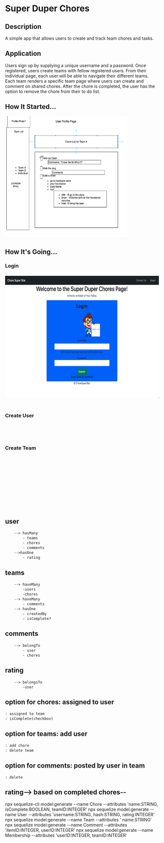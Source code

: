 # Super Duper Chores


## Description
A simple app that allows users to create and track team chores and tasks.

## Application
Users sign up by supplying a unique username and a password. Once registered, users create teams with fellow registered users. From their individual page, each user will be able to navigate their different teams. Each team renders a specific team page where users can create and comment on shared chores. After the chore is completed, the user has the option to remove the chore from their to do list.

## How It Started...
<img src="./readme-images/how-it-started.png" width="400" height="400">


## How It's Going...
<h3>Login<h3>
<img src="./readme-images/login-readme.png" width="650" height="400">

<br>
<br>


<h3>Create User<h3>

<br>
<br>

<h3>Create Team<h3>

<br>
<br>

<h3><h3>

<br>
<br>

<h3><h3>

<br>
<br>




































## user 
        --> hasMany 
            - teams 
            - chores 
            - comments 
        -->hasOne
            - rating

## teams 
        --> haveMany 
            -users
            -chores 
        --> haveMany 
            - comments 
        --> hasOne 
            - createdBy 
            - isComplete?

## comments 
        --> belongTo 
            - user
            - chores

## rating   
        --> belongsTo 
            -user

## option for chores: assigned to user
    : assigned to team
    : isComplete(checkbox)
## option for teams: add user
    : add chore
    : delete team
## option for comments: posted by user in team
    : delete
## rating--> based on completed chores--

 npx sequelize-cli model:generate --name Chore --attributes 'name:STRING, isComplete:BOOLEAN, teamID:INTEGER' 
 npx sequelize model:generate --name User --attributes 'username:STRING, hash:STRING, rating:INTEGER'  
 npx sequelize model:generate --name Team --attributes ' name:STRING' 
 npx sequelize model:generate --name Comment --attributes 'itemID:INTEGER, userID:INTEGER'
 npx sequelize model:generate --name Membership --attributes 'userID:INTEGER, teamID:INTEGER'      

